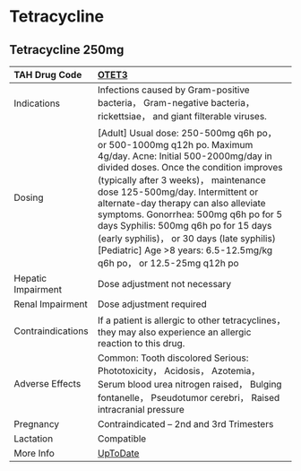 # Tetracycline

## Tetracycline 250mg

| TAH Drug Code      | [OTET3](https://www.tahsda.org.tw/drugs/hissearch.php?drug_code=OTET3)                                                                                                                                                                                                                                                                                                                                                                                                            |
|:-------------------|:----------------------------------------------------------------------------------------------------------------------------------------------------------------------------------------------------------------------------------------------------------------------------------------------------------------------------------------------------------------------------------------------------------------------------------------------------------------------------------|
| Indications        | Infections caused by Gram-positive bacteria， Gram-negative bacteria， rickettsiae， and giant filterable viruses.                                                                                                                                                                                                                                                                                                                                                                |
| Dosing             | [Adult] Usual dose: 250-500mg q6h po， or 500-1000mg q12h po. Maximum 4g/day. Acne: Initial 500-2000mg/day in divided doses. Once the condition improves (typically after 3 weeks)， maintenance dose 125-500mg/day. Intermittent or alternate-day therapy can also alleviate symptoms. Gonorrhea: 500mg q6h po for 5 days Syphilis: 500mg q6h po for 15 days (early syphilis)， or 30 days (late syphilis) [Pediatric] Age >8 years: 6.5-12.5mg/kg q6h po， or 12.5-25mg q12h po |
| Hepatic Impairment | Dose adjustment not necessary                                                                                                                                                                                                                                                                                                                                                                                                                                                     |
| Renal Impairment   | Dose adjustment required                                                                                                                                                                                                                                                                                                                                                                                                                                                          |
| Contraindications  | If a patient is allergic to other tetracyclines， they may also experience an allergic reaction to this drug.                                                                                                                                                                                                                                                                                                                                                                     |
| Adverse Effects    | Common: Tooth discolored Serious: Phototoxicity， Acidosis， Azotemia， Serum blood urea nitrogen raised， Bulging fontanelle， Pseudotumor cerebri， Raised intracranial pressure                                                                                                                                                                                                                                                                                                |
| Pregnancy          | Contraindicated – 2nd and 3rd Trimesters                                                                                                                                                                                                                                                                                                                                                                                                                                          |
| Lactation          | Compatible                                                                                                                                                                                                                                                                                                                                                                                                                                                                        |
| More Info          | [UpToDate](https://www.uptodate.com/contents/tetracycline-drug-information)                                                                                                                                                                                                                                                                                                                                                                                                       |

